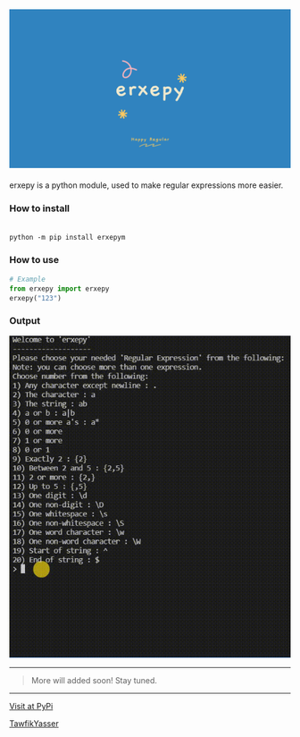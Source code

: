 ![erxepy-img](https://github.com/TawfikYasser/erxepy/blob/main/erxepy-img.png)
---

erxepy is a python module, used to make regular expressions more easier.

### How to install

```shell

python -m pip install erxepym

```

### How to use

```python
# Example
from erxepy import erxepy
erxepy("123")

```
### Output

![](https://github.com/TawfikYasser/erxepy/blob/main/erxepygif.gif)


---

> More will added soon! Stay tuned.

---

[Visit at PyPi](https://pypi.org/project/erxepym/0.0.2)

[TawfikYasser](https://www.linkedin.com/in/tawfikyasser)
